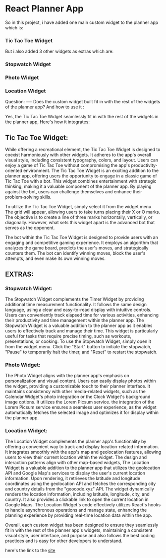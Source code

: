 # React Planner App

So in this project, i have added one main custom widget to the planner app which is:

### Tic Tac Toe Widget

But i also added 3 other widgets as extras which are:

### Stopwatch Widget
### Photo Widget
### Location Widget

Question:
--- Does the custom widget built fit in with the rest of the widgets of the planner app? And how to use it
:

Yes, the Tic Tac Toe Widget seamlessly fit in with the rest of the widgets in the planner app, Here's how it integrates:

## Tic Tac Toe Widget: 

While offering a recreational element, the Tic Tac Toe Widget is designed to coexist harmoniously with other widgets. It adheres to the app's overall visual style, including consistent typography, colors, and layout. Users can enjoy a game of Tic Tac Toe without compromising the app's productivity-oriented environment. The Tic Tac Toe Widget is an exciting addition to the planner app, offering users the opportunity to engage in a classic game of Tic Tac Toe with a bot. This widget combines entertainment with strategic thinking, making it a valuable component of the planner app. By playing against the bot, users can challenge themselves and enhance their problem-solving skills.

To utilize the Tic Tac Toe Widget, simply select it from the widget menu. The grid will appear, allowing users to take turns placing their X or O marks. The objective is to create a line of three marks horizontally, vertically, or diagonally. However, what sets this widget apart is the advanced bot that serves as the opponent.

The bot within the Tic Tac Toe Widget is designed to provide users with an engaging and competitive gaming experience. It employs an algorithm that analyzes the game board, predicts the user's moves, and strategically counters them. The bot can identify winning moves, block the user's attempts, and even make its own winning moves.

## EXTRAS:

### Stopwatch Widget: 
The Stopwatch Widget complements the Timer Widget by providing additional time measurement functionality. It follows the same design language, using a clear and easy-to-read display with intuitive controls. Users can conveniently track elapsed time for various activities, enhancing their productivity and time management within the planner app. The Stopwatch Widget is a valuable addition to the planner app as it enables users to effectively track and manage their time. This widget is particularly useful for tasks that require precise timing, such as workouts, presentations, or cooking. To use the Stopwatch Widget, simply open it from the widget menu. Click the "Start" button to initiate the stopwatch, "Pause" to temporarily halt the timer, and "Reset" to restart the stopwatch.

### Photo Widget: 
The Photo Widget aligns with the planner app's emphasis on personalization and visual content. Users can easily  display photos within the widget, providing a customizable touch to their planner interface. It maintains consistency with other media-related widgets, such as the Calendar Widget's photo integration or the Clock Widget's background image options. It utilizes the Lorem Picsum service. the integration of the Lorem Picsum service ensures a seamless user experience, as the widget automatically fetches the selected image and optimizes it for display within the planner app. 

### Location Widget: 
The Location Widget complements the planner app's functionality by offering a convenient way to track and display location-related information. It integrates smoothly with the app's map and geolocation features, allowing users to view their current location within the widget. The design and interaction patterns align with other map-based widgets, The Location Widget is a valuable addition to the planner app that utilizes the geolocation API and Google Map's services to display the user's current location information. Upon rendering, it retrieves the latitude and longitude coordinates using the geolocation API and fetches the corresponding city and country details from the "geocode.xyz" API. The widget dynamically renders the location information, including latitude, longitude, city, and country. It also provides a clickable link to open the current location in Google Maps. The Location Widget's code effectively utilizes React's hooks to handle asynchronous operations and manage state, enhancing the planning experience by providing real-time location data within the app.

Overall, each custom widget has been designed to ensure they seamlessly fit in with the rest of the planner app's widgets, maintaining a consistent visual style, user interface, and purpose and also follows the best coding practices and is easy for other developers to understand.

here's the link to the [site](https://roy-planner-app-extended.web.app/)
